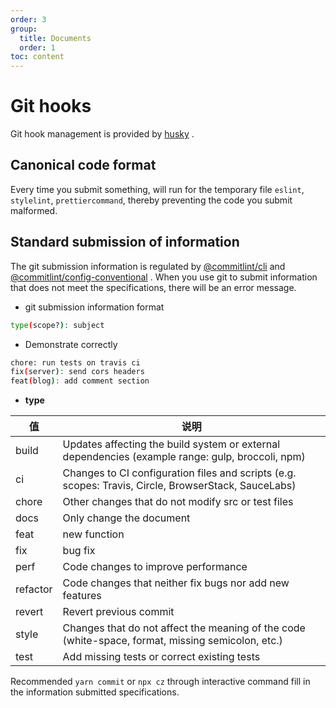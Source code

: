 ```yaml
---
order: 3
group:
  title: Documents
  order: 1
toc: content
---
```


# Git hooks

Git hook management is provided by [husky](https://www.npmjs.com/package/husky) .

## Canonical code format

Every time you submit something, will run for the temporary file `eslint`, `stylelint`, `prettiercommand`, thereby preventing the code you submit malformed.

## Standard submission of information

The git submission information is regulated by [@commitlint/cli](https://github.com/conventional-changelog/commitlint) and [@commitlint/config-conventional](https://github.com/conventional-changelog/commitlint/tree/master/@commitlint/config-conventional) . When you use git to submit information that does not meet the specifications, there will be an error message.

- git submission information format

```bash
type(scope?): subject
```

- Demonstrate correctly

```bash
chore: run tests on travis ci
fix(server): send cors headers
feat(blog): add comment section
```

- **type**

| 值 | 说明 |
| --- | --- |
| build | Updates affecting the build system or external dependencies (example range: gulp, broccoli, npm) |
| ci | Changes to CI configuration files and scripts (e.g. scopes: Travis, Circle, BrowserStack, SauceLabs) |
| chore | Other changes that do not modify src or test files |
| docs | Only change the document |
| feat | new function |
| fix | bug fix |
| perf | Code changes to improve performance |
| refactor | Code changes that neither fix bugs nor add new features |
| revert | Revert previous commit |
| style | Changes that do not affect the meaning of the code (white-space, format, missing semicolon, etc.) |
| test | Add missing tests or correct existing tests |

Recommended `yarn commit` or `npx cz` through interactive command fill in the information submitted specifications.
